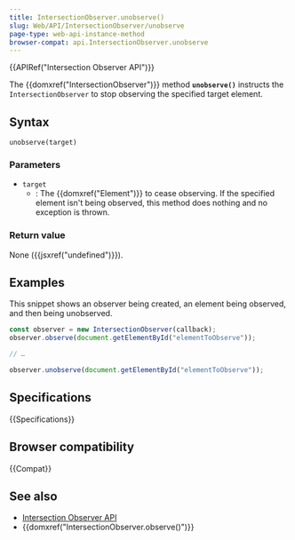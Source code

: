 ```yaml
---
title: IntersectionObserver.unobserve()
slug: Web/API/IntersectionObserver/unobserve
page-type: web-api-instance-method
browser-compat: api.IntersectionObserver.unobserve
---
```


{{APIRef("Intersection Observer API")}}

The {{domxref("IntersectionObserver")}} method
**`unobserve()`** instructs the
`IntersectionObserver` to stop observing the specified target
element.

## Syntax

```js-nolint
unobserve(target)
```

### Parameters

- `target`
  - : The {{domxref("Element")}} to cease observing. If the specified element isn't being
    observed, this method does nothing and no exception is thrown.

### Return value

None ({{jsxref("undefined")}}).

## Examples

This snippet shows an observer being created, an element being observed, and then being
unobserved.

```js
const observer = new IntersectionObserver(callback);
observer.observe(document.getElementById("elementToObserve"));

// …

observer.unobserve(document.getElementById("elementToObserve"));
```

## Specifications

{{Specifications}}

## Browser compatibility

{{Compat}}

## See also

- [Intersection Observer API](/en-US/docs/Web/API/Intersection_Observer_API)
- {{domxref("IntersectionObserver.observe()")}}
